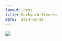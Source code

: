 ```yaml
---
layout: post
title: Backyard Breezes
date:  2014-06-22
---
```


![](https://farm4.staticflickr.com/3891/14313605208_1d4689c005_z_d.jpg)